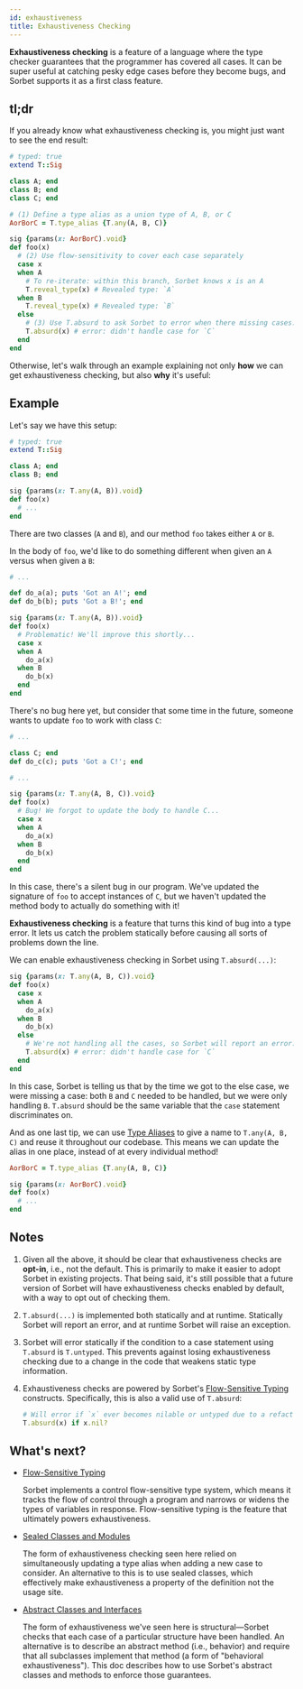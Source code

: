 ```yaml
---
id: exhaustiveness
title: Exhaustiveness Checking
---
```


**Exhaustiveness checking** is a feature of a language where the type checker
guarantees that the programmer has covered all cases. It can be super useful at
catching pesky edge cases before they become bugs, and Sorbet supports it as a
first class feature.

<!-- Using [Flow-Sensitive Typing](flow-sensitive.md), [Union Types](union-types.md), and [Type Assertions](type-assertions.md) we can approximate exhaustiveness checking. -->

## tl;dr

If you already know what exhaustiveness checking is, you might just want to see
the end result:

```ruby
# typed: true
extend T::Sig

class A; end
class B; end
class C; end

# (1) Define a type alias as a union type of A, B, or C
AorBorC = T.type_alias {T.any(A, B, C)}

sig {params(x: AorBorC).void}
def foo(x)
  # (2) Use flow-sensitivity to cover each case separately
  case x
  when A
    # To re-iterate: within this branch, Sorbet knows x is an A
    T.reveal_type(x) # Revealed type: `A`
  when B
    T.reveal_type(x) # Revealed type: `B`
  else
    # (3) Use T.absurd to ask Sorbet to error when there missing cases.
    T.absurd(x) # error: didn't handle case for `C`
  end
end
```

Otherwise, let's walk through an example explaining not only **how** we can get
exhaustiveness checking, but also **why** it's useful:

## Example

Let's say we have this setup:

```ruby
# typed: true
extend T::Sig

class A; end
class B; end

sig {params(x: T.any(A, B)).void}
def foo(x)
  # ...
end
```

There are two classes (`A` and `B`), and our method `foo` takes either `A` or
`B`.

In the body of `foo`, we'd like to do something different when given an `A`
versus when given a `B`:

```ruby
# ...

def do_a(a); puts 'Got an A!'; end
def do_b(b); puts 'Got a B!'; end

sig {params(x: T.any(A, B)).void}
def foo(x)
  # Problematic! We'll improve this shortly...
  case x
  when A
    do_a(x)
  when B
    do_b(x)
  end
end
```

There's no bug here yet, but consider that some time in the future, someone
wants to update `foo` to work with class `C`:

```ruby
# ...

class C; end
def do_c(c); puts 'Got a C!'; end

# ...

sig {params(x: T.any(A, B, C)).void}
def foo(x)
  # Bug! We forgot to update the body to handle C...
  case x
  when A
    do_a(x)
  when B
    do_b(x)
  end
end
```

In this case, there's a silent bug in our program. We've updated the signature
of `foo` to accept instances of `C`, but we haven't updated the method body to
actually do something with it!

**Exhaustiveness checking** is a feature that turns this kind of bug into a type
error. It lets us catch the problem statically before causing all sorts of
problems down the line.

We can enable exhaustiveness checking in Sorbet using `T.absurd(...)`:

```ruby
sig {params(x: T.any(A, B, C)).void}
def foo(x)
  case x
  when A
    do_a(x)
  when B
    do_b(x)
  else
    # We're not handling all the cases, so Sorbet will report an error:
    T.absurd(x) # error: didn't handle case for `C`
  end
end
```

In this case, Sorbet is telling us that by the time we got to the else case, we
were missing a case: both `B` and `C` needed to be handled, but we were only
handling `B`. `T.absurd` should be the same variable that the `case` statement
discriminates on.

And as one last tip, we can use [Type Aliases](type-aliases.md) to give a name
to `T.any(A, B, C)` and reuse it throughout our codebase. This means we can
update the alias in one place, instead of at every individual method!

```ruby
AorBorC = T.type_alias {T.any(A, B, C)}

sig {params(x: AorBorC).void}
def foo(x)
  # ...
end
```

## Notes

1.  Given all the above, it should be clear that exhaustiveness checks are
    **opt-in**, i.e., not the default. This is primarily to make it easier to
    adopt Sorbet in existing projects. That being said, it's still possible that
    a future version of Sorbet will have exhaustiveness checks enabled by
    default, with a way to opt out of checking them.

1.  `T.absurd(...)` is implemented both statically and at runtime. Statically
    Sorbet will report an error, and at runtime Sorbet will raise an exception.

1.  Sorbet will error statically if the condition to a case statement using
    `T.absurd` is `T.untyped`. This prevents against losing exhaustiveness
    checking due to a change in the code that weakens static type information.

1.  Exhaustiveness checks are powered by Sorbet's
    [Flow-Sensitive Typing](flow-sensitive.md) constructs. Specifically, this is
    also a valid use of `T.absurd`:

    ```ruby
    # Will error if `x` ever becomes nilable or untyped due to a refactoring
    T.absurd(x) if x.nil?
    ```

## What's next?

- [Flow-Sensitive Typing](flow-sensitive.md)

  Sorbet implements a control flow-sensitive type system, which means it tracks
  the flow of control through a program and narrows or widens the types of
  variables in response. Flow-sensitive typing is the feature that ultimately
  powers exhaustiveness.

- [Sealed Classes and Modules](sealed.md)

  The form of exhaustiveness checking seen here relied on simultaneously
  updating a type alias when adding a new case to consider. An alternative to
  this is to use sealed classes, which effectively make exhaustiveness a
  property of the definition not the usage site.

- [Abstract Classes and Interfaces](abstract.md)

  The form of exhaustiveness we've seen here is structural—Sorbet checks that
  each case of a particular structure have been handled. An alternative is to
  describe an abstract method (i.e., behavior) and require that all subclasses
  implement that method (a form of "behavioral exhaustiveness"). This doc
  describes how to use Sorbet's abstract classes and methods to enforce those
  guarantees.
